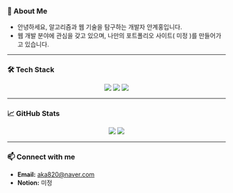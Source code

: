 ### 👋 About Me
- 안녕하세요, 알고리즘과 웹 기술을 탐구하는 개발자 안계홍입니다.
- 웹 개발 분야에 관심을 갖고 있으며, 나만의 포트폴리오 사이트( 미정 )를 만들어가고 있습니다.

---

### 🛠️ Tech Stack
<p align="center">
  <img src="https://img.shields.io/badge/Java-007396?style=flat-square&logo=openjdk&logoColor=white"/>
  <img src="https://img.shields.io/badge/TypeScript-3178C6?style=flat-square&logo=typescript&logoColor=white"/>
  <img src="https://img.shields.io/badge/JavaScript-F7DF1E?style=flat-square&logo=javascript&logoColor=black"/>
</p>

---

### 📈 GitHub Stats
<p align="center">
  <img src="https://github-readme-stats.vercel.app/api?username=akh820&show_icons=true&theme=default&hide_border=true" />
  <img src="https://github-readme-stats.vercel.app/api/top-langs/?username=akh820&layout=compact&theme=default&hide_border=true" />
</p>

---

### 📫 Connect with me
- **Email:** aka820@naver.com
- **Notion:** 미정
